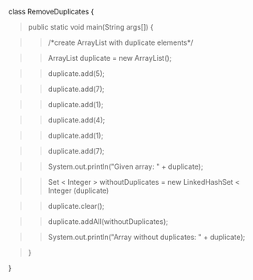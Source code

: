 class RemoveDuplicates {

>public static void main(String args\[\]) {

>>/\*create ArrayList with duplicate elements\*/

>>ArrayList duplicate = new ArrayList();

>>duplicate.add(5);

>>duplicate.add(7);

>>duplicate.add(1);

>>duplicate.add(4);

>>duplicate.add(1);

>>duplicate.add(7);

>>System.out.println(\"Given array: \" + duplicate);

>>Set \< Integer > withoutDuplicates = new LinkedHashSet \< Integer
> (duplicate)

>>duplicate.clear();

>>duplicate.addAll(withoutDuplicates);

>>System.out.println(\"Array without duplicates: \" + duplicate);

>}

}